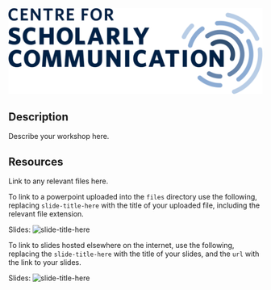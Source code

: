 ![](/images/UBCO-CSC-Unit-mark-colour.png)

## Description

Describe your workshop here.

## Resources

Link to any relevant files here.

To link to a powerpoint uploaded into the `files` directory use the following, replacing `slide-title-here` with the title of your uploaded file, including the relevant file extension.

Slides: ![slide-title-here](/files/slide-title-here)

To link to slides hosted elsewhere on the internet, use the following, replacing the `slide-title-here` with the title of your slides, and the `url` with the link to your slides.

Slides: ![slide-title-here](url)
